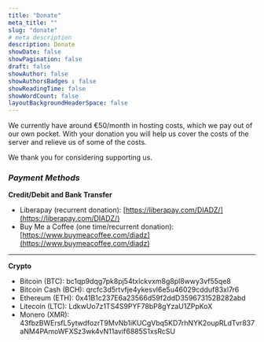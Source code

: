 ```yaml
---
title: "Donate"
meta_title: ""
slug: "donate"
# meta description
description: Donate
showDate: false
showPagination: false
draft: false
showAuthor: false
showAuthorsBadges : false
showReadingTime: false
showWordCount: false
layoutBackgroundHeaderSpace: false
---
```


<link href="/css/privacy.css" rel="stylesheet"></link>

We currently have around €50/month in hosting costs, which we pay out of our own pocket. With your donation you will help us cover the costs of the server and relieve us of some of the costs.

We thank you for considering supporting us.<iconify-icon icon="line-md:heart-twotone" height="auto" style="color: #de004e;"></iconify-icon>


### *Payment Methods*


**Credit/Debit and Bank Transfer**
- Liberapay (recurrent donation): [https://liberapay.com/DIADZ/](https://liberapay.com/DIADZ/)
- Buy Me a Coffee (one time/recurrent donation): [https://www.buymeacoffee.com/diadz](https://www.buymeacoffee.com/diadz)

---

**Crypto**
- Bitcoin (BTC): bc1qp9dqg7pk8pj54txlckvxm8g8pl8wwy3vf55qe8
- Bitcoin Cash (BCH): qrcfc3d5rtvfje4ykesvl6e5u46029cdduf83xl7r6
- Ethereum (ETH): 0x41B1c237E6a23566d59f2ddD359673152B282abd
- Litecoin (LTC): LdkwUo7z1TS4S9PYF78bP8gYzaU1ZPpKoX
- Monero (XMR): 43fbzBWErsfL5ytwdfozrT9MvNb1iKUCgVbq5KD7rhNYK2oupRLdTvr837aNM4PAmoWFXSz3wk4vN11avif6885S1xsRcSU